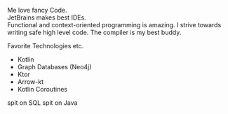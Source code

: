 Me love fancy Code.<br>
JetBrains makes best IDEs.<br>
Functional and context-oriented programming is amazing.
I strive towards writing safe high level code. The compiler is my best buddy.

Favorite Technologies etc.
- Kotlin
- Graph Databases (Neo4j)
- Ktor
- Arrow-kt
- Kotlin Coroutines





spit on SQL
spit on Java
